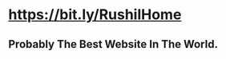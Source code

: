 # https://bit.ly/RushilHome
<h2 style= text-align=center>Probably The Best Website In The World.<h2>
